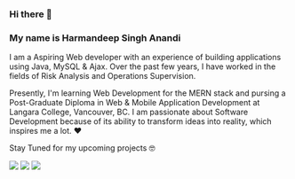 ### Hi there 👋
### My name is Harmandeep Singh Anandi 

I am a Aspiring Web developer with an experience of building applications using Java, MySQL & Ajax. Over the past few years, I have worked in the fields of Risk Analysis and Operations Supervision.

Presently, I'm learning Web Development for the MERN stack and pursing a Post-Graduate Diploma in Web & Mobile Application Development at Langara College, Vancouver, BC. I am passionate about Software Development because of its ability to transform ideas into reality, which inspires me a lot. :heart:

Stay Tuned for my upcoming projects :nerd_face:	

<!-- You can check my <a href="" target="blank" >Portfolio</a>. -->

<span align="center">
<a href="mailto:hsinghanandi@gmail.com"><img src="https://img.icons8.com/color/48/000000/gmail-new.png"/></a>
<a href="https://www.linkedin.com/in/hsinghanandi/"><img src="https://img.icons8.com/fluency/48/000000/linkedin.png"/></a>
<a href="https://twitter.com/hsinghanandi"><img src="https://img.icons8.com/color/48/000000/twitter--v1.png"/></a>
</span>

<!--
**hsinghanandi/hsinghanandi** is a ✨ _special_ ✨ repository because its `README.md` (this file) appears on your GitHub profile.

Here are some ideas to get you started:

- 🔭 I’m currently working on ...
- 🌱 I’m currently learning ...
- 👯 I’m looking to collaborate on ...
- 🤔 I’m looking for help with ...
- 💬 Ask me about ...
- 📫 How to reach me: ...
- 😄 Pronouns: ...
- ⚡ Fun fact: ...
-->

